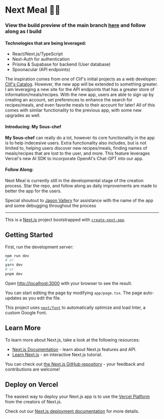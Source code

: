 # Next Meal 🍎🍔
### View the build preview of the main branch [here](https://next-meal-cookbook.vercel.app/) and follow along as I build

#### Technologies that are being leveraged:
- React/Next.js/TypeScript
- Next-Auth for authentication
- Prisma & Supabase for backend (User database)
- Spoonacular (API endpoints)

The inspiration comes from one of Clif's initial projects as a web developer: [Clif's Catalog](https://github.com/bealecs/meal). However, the new app will be extended to something greater. I am leveraging a new site for the API endpoints that has a greater store of information/meals/recipes. With the new app, users are able to sign up by creating an account, set preferences to enhance the search for recipes/meals, and even favorite meals to their account for later! All of this comes with similar functionality to the previous app, with some new upgrades as well.

#### Introducing: My Sous-chef
**My Sous-chef** can really do a lot, however its core functionality in the app is to help indecesive users. Extra functionality also includes, but is not limited to, helping users discover new recipes/meals, finding names of meals/recipes that are lost to the user, and more. This feature leverages Vercel's new AI SDK to incorporate OpenAI's Chat-GPT into our app.

#### Follow Along: 

Next Meal is currently still in the developmental stage of the creation process. Star the repo, and follow along as daily improvements are made to better the app for the users. 

Special shoutout to [Jason Vallery](https://github.com/jvsonv) for assistance with the name of the app and some debugging throughout the process

---------------------------------------------------------------------------------------------------------------------------------------------------------------------------------------------

This is a [Next.js](https://nextjs.org/) project bootstrapped with [`create-next-app`](https://github.com/vercel/next.js/tree/canary/packages/create-next-app).

## Getting Started

First, run the development server:

```bash
npm run dev
# or
yarn dev
# or
pnpm dev
```

Open [http://localhost:3000](http://localhost:3000) with your browser to see the result.

You can start editing the page by modifying `app/page.tsx`. The page auto-updates as you edit the file.

This project uses [`next/font`](https://nextjs.org/docs/basic-features/font-optimization) to automatically optimize and load Inter, a custom Google Font.

## Learn More

To learn more about Next.js, take a look at the following resources:

- [Next.js Documentation](https://nextjs.org/docs) - learn about Next.js features and API.
- [Learn Next.js](https://nextjs.org/learn) - an interactive Next.js tutorial.

You can check out [the Next.js GitHub repository](https://github.com/vercel/next.js/) - your feedback and contributions are welcome!

## Deploy on Vercel

The easiest way to deploy your Next.js app is to use the [Vercel Platform](https://vercel.com/new?utm_medium=default-template&filter=next.js&utm_source=create-next-app&utm_campaign=create-next-app-readme) from the creators of Next.js.

Check out our [Next.js deployment documentation](https://nextjs.org/docs/deployment) for more details.
